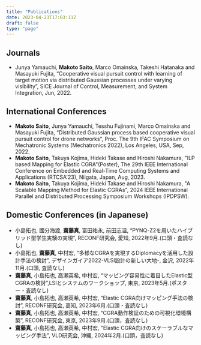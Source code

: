 ```yaml
---
title: "Publications"
date: 2023-04-23T17:03:11Z
draft: false
type: "page"
---
```


## Journals
- Junya Yamauchi, **Makoto Saito**, Marco Omainska, Takeshi Hatanaka and Masayuki Fujita, “Cooperative visual pursuit control with learning of target motion via distributed Gaussian processes under varying visibility”, SICE Journal of Control, Measurement, and System Integration, Jun, 2022. 

## International Conferences
- **Makoto Saito**, Junya Yamauchi, Tesshu Fujinami, Marco Omainska and Masayuki Fujita, “Distributed Gaussian process based cooperative visual pursuit control for drone networks”, Proc. The 9th IFAC Symposium on Mechatronic Systems (Mechatronics 2022), Los Angeles, USA, Sep, 2022. 
- **Makoto Saito**, Takuya Kojima, Hideki Takase and Hiroshi Nakamura, "ILP based Mapping for Elastic CGRA"(Poster), The 29th IEEE International Conference on Embedded and Real-Time Computing Systems and Applications (RTCSA'23), Niigata, Japan, Aug, 2023.
- **Makoto Saito**, Takuya Kojima, Hideki Takase and Hiroshi Nakamura, "A Scalable Mapping Method for Elastic CGRAs", 2024 IEEE International Parallel and Distributed Processing Symposium Workshops (IPDPSW).


## Domestic Conferences (in Japanese)
- 小島拓也, 國分海渡, **齋藤真**, 富田祐永, 前田志温, “PYNQ-Z2を用いたハイブリッド型学生実験の実現”, RECONF研究会, 愛知, 2022年9月.(口頭・査読なし)
- 小島拓也, **齋藤真**, 中村宏, “多様なCGRAを実現するDiplomacyを活用した設計手法の検討”, デザインガイア2022-VLSI設計の新しい大地-, 金沢, 2022年11月.(口頭, 査読なし)
- **齋藤真**, 小島拓也, 高瀬英希, 中村宏, “マッピング容易性に着目したElastic型CGRAの検討”,LSIとシステムのワークショップ, 東京, 2023年5月.(ポスター・査読なし)
- **齋藤真**, 小島拓也, 高瀬英希, 中村宏, “Elastic CGRA向けマッピング手法の検討”, RECONF研究会, 高知, 2023年6月.(口頭・査読なし)
- **齋藤真**, 小島拓也, 高瀬英希, 中村宏, “CGRA動作検証のための可視化環境構築”, RECONF研究会, 東京, 2023年9月.(口頭，査読なし)
- **齋藤真**, 小島拓也, 高瀬英希, 中村宏, "Elastic CGRA向けのスケーラブルなマッピング手法", VLD研究会, 沖縄, 2024年2月.(口頭，査読なし)

